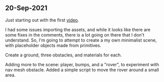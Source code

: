 ## 20-Sep-2021

Just starting out with the first [video](https://www.youtube.com/watch?v=S2mK6KFdv0I).

I had some issues importing the assets, and while it looks like there are some fixes in the comments,
there is a lot going on there that I don't understand. So, I'm going to attempt to create a my own
minimalist scene, with placeholder objects made from primitives.

Create a ground, three obstacles, and materials for each.

Adding more to the scene: player, bumps, and a "rover", to experiment with nav mesh obstacle.
Added a simple script to move the rover around a small area.

